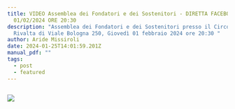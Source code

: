 ```yaml
---
title: VIDEO Assemblea dei Fondatori e dei Sostenitori - DIRETTA FACEBOOK
  01/02/2024 ORE 20:30
description: "Assemblea dei Fondatori e dei Sostenitori presso il Circolo
  Rivalta di Viale Bologna 250, Giovedì 01 febbraio 2024 ore 20:30 "
author: Aride Missiroli
date: 2024-01-25T14:01:59.201Z
manual_pdf: ""
tags:
  - post
  - featured
---
```

![]()

![](/static/img/img_4815.jpg)
